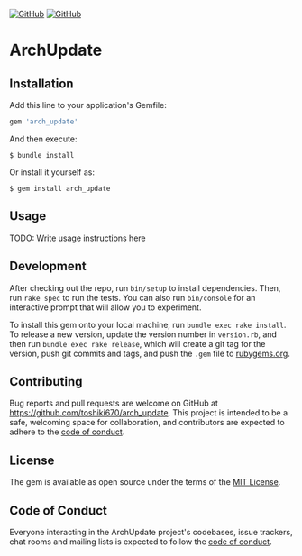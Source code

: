 <a href="LICENSE" alt="MIT License"><img alt="GitHub" src="https://img.shields.io/github/license/toshiki670/arch_update?style=flat-square"></a>
<a href="https://github.com/toshiki670/arch_update/actions" alt="Check action"><img alt="GitHub" src="https://img.shields.io/github/workflow/status/toshiki670/arch_update/Ruby?label=Ruby&style=flat-square"></a>

# ArchUpdate
## Installation

Add this line to your application's Gemfile:

```ruby
gem 'arch_update'
```

And then execute:

    $ bundle install

Or install it yourself as:

    $ gem install arch_update

## Usage

TODO: Write usage instructions here

## Development

After checking out the repo, run `bin/setup` to install dependencies. Then, run `rake spec` to run the tests. You can also run `bin/console` for an interactive prompt that will allow you to experiment.

To install this gem onto your local machine, run `bundle exec rake install`. To release a new version, update the version number in `version.rb`, and then run `bundle exec rake release`, which will create a git tag for the version, push git commits and tags, and push the `.gem` file to [rubygems.org](https://rubygems.org).

## Contributing

Bug reports and pull requests are welcome on GitHub at https://github.com/toshiki670/arch_update. This project is intended to be a safe, welcoming space for collaboration, and contributors are expected to adhere to the [code of conduct](https://github.com/toshiki670/arch_update/blob/master/CODE_OF_CONDUCT.md).


## License

The gem is available as open source under the terms of the [MIT License](https://opensource.org/licenses/MIT).

## Code of Conduct

Everyone interacting in the ArchUpdate project's codebases, issue trackers, chat rooms and mailing lists is expected to follow the [code of conduct](https://github.com/toshiki670/arch_update/blob/master/CODE_OF_CONDUCT.md).

